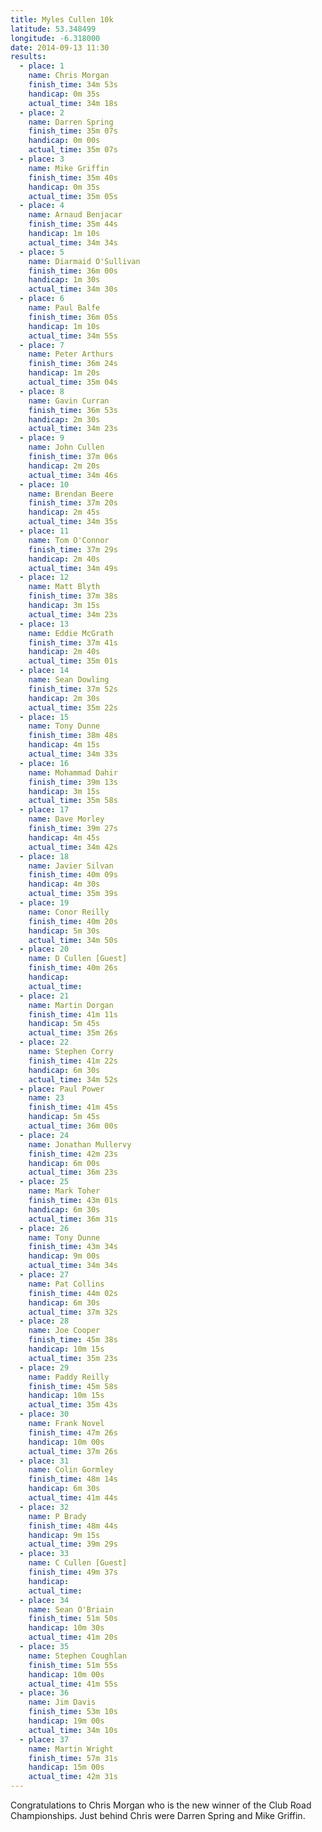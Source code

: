 ```yaml
---
title: Myles Cullen 10k
latitude: 53.348499
longitude: -6.318000
date: 2014-09-13 11:30
results:
  - place: 1
    name: Chris Morgan
    finish_time: 34m 53s
    handicap: 0m 35s
    actual_time: 34m 18s
  - place: 2
    name: Darren Spring
    finish_time: 35m 07s
    handicap: 0m 00s
    actual_time: 35m 07s
  - place: 3
    name: Mike Griffin
    finish_time: 35m 40s
    handicap: 0m 35s
    actual_time: 35m 05s
  - place: 4
    name: Arnaud Benjacar
    finish_time: 35m 44s
    handicap: 1m 10s
    actual_time: 34m 34s
  - place: 5
    name: Diarmaid O'Sullivan
    finish_time: 36m 00s
    handicap: 1m 30s
    actual_time: 34m 30s
  - place: 6
    name: Paul Balfe
    finish_time: 36m 05s
    handicap: 1m 10s
    actual_time: 34m 55s
  - place: 7
    name: Peter Arthurs
    finish_time: 36m 24s
    handicap: 1m 20s
    actual_time: 35m 04s
  - place: 8
    name: Gavin Curran
    finish_time: 36m 53s
    handicap: 2m 30s
    actual_time: 34m 23s
  - place: 9
    name: John Cullen
    finish_time: 37m 06s
    handicap: 2m 20s
    actual_time: 34m 46s
  - place: 10
    name: Brendan Beere
    finish_time: 37m 20s
    handicap: 2m 45s
    actual_time: 34m 35s
  - place: 11
    name: Tom O'Connor
    finish_time: 37m 29s
    handicap: 2m 40s
    actual_time: 34m 49s
  - place: 12
    name: Matt Blyth
    finish_time: 37m 38s
    handicap: 3m 15s
    actual_time: 34m 23s
  - place: 13
    name: Eddie McGrath
    finish_time: 37m 41s
    handicap: 2m 40s
    actual_time: 35m 01s
  - place: 14
    name: Sean Dowling
    finish_time: 37m 52s
    handicap: 2m 30s
    actual_time: 35m 22s
  - place: 15
    name: Tony Dunne
    finish_time: 38m 48s
    handicap: 4m 15s
    actual_time: 34m 33s
  - place: 16
    name: Mohammad Dahir
    finish_time: 39m 13s
    handicap: 3m 15s
    actual_time: 35m 58s
  - place: 17
    name: Dave Morley
    finish_time: 39m 27s
    handicap: 4m 45s
    actual_time: 34m 42s
  - place: 18
    name: Javier Silvan
    finish_time: 40m 09s
    handicap: 4m 30s
    actual_time: 35m 39s
  - place: 19
    name: Conor Reilly
    finish_time: 40m 20s
    handicap: 5m 30s
    actual_time: 34m 50s
  - place: 20
    name: D Cullen [Guest]
    finish_time: 40m 26s
    handicap:
    actual_time:
  - place: 21
    name: Martin Dorgan
    finish_time: 41m 11s
    handicap: 5m 45s
    actual_time: 35m 26s
  - place: 22
    name: Stephen Corry
    finish_time: 41m 22s
    handicap: 6m 30s
    actual_time: 34m 52s
  - place: Paul Power
    name: 23
    finish_time: 41m 45s
    handicap: 5m 45s
    actual_time: 36m 00s
  - place: 24
    name: Jonathan Mullervy
    finish_time: 42m 23s
    handicap: 6m 00s
    actual_time: 36m 23s
  - place: 25
    name: Mark Toher
    finish_time: 43m 01s
    handicap: 6m 30s
    actual_time: 36m 31s
  - place: 26
    name: Tony Dunne
    finish_time: 43m 34s
    handicap: 9m 00s
    actual_time: 34m 34s
  - place: 27
    name: Pat Collins
    finish_time: 44m 02s
    handicap: 6m 30s
    actual_time: 37m 32s
  - place: 28
    name: Joe Cooper
    finish_time: 45m 38s
    handicap: 10m 15s
    actual_time: 35m 23s
  - place: 29
    name: Paddy Reilly
    finish_time: 45m 58s
    handicap: 10m 15s
    actual_time: 35m 43s
  - place: 30
    name: Frank Novel
    finish_time: 47m 26s
    handicap: 10m 00s
    actual_time: 37m 26s
  - place: 31
    name: Colin Gormley
    finish_time: 48m 14s
    handicap: 6m 30s
    actual_time: 41m 44s
  - place: 32
    name: P Brady
    finish_time: 48m 44s
    handicap: 9m 15s
    actual_time: 39m 29s
  - place: 33
    name: C Cullen [Guest]
    finish_time: 49m 37s
    handicap:
    actual_time:
  - place: 34
    name: Sean O'Briain
    finish_time: 51m 50s
    handicap: 10m 30s
    actual_time: 41m 20s
  - place: 35
    name: Stephen Coughlan
    finish_time: 51m 55s
    handicap: 10m 00s
    actual_time: 41m 55s
  - place: 36
    name: Jim Davis
    finish_time: 53m 10s
    handicap: 19m 00s
    actual_time: 34m 10s
  - place: 37
    name: Martin Wright
    finish_time: 57m 31s
    handicap: 15m 00s
    actual_time: 42m 31s
---
```


Congratulations to Chris Morgan who is the new winner of the Club Road Championships. Just behind Chris were Darren Spring and Mike Griffin.
